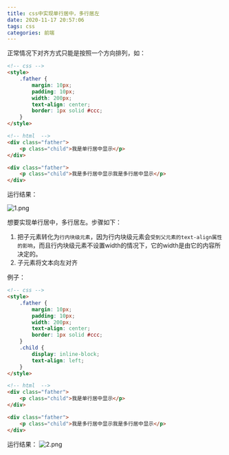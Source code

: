 ```yaml
---
title: css中实现单行居中，多行居左
date: 2020-11-17 20:57:06
tags: css
categories: 前端
---
```

<script type="text/javascript" src="/js/bai.js"></script>

正常情况下对齐方式只能是按照一个方向排列，如：
```html
<!-- css -->
<style>
    .father {
        margin: 10px;
        padding: 10px;
        width: 200px;
        text-align: center;
        border: 1px solid #ccc;
    }
</style>

<!-- html  -->
<div class="father">
    <p class="child">我是单行居中显示</p>
</div>

<div class="father">
    <p class="child">我是多行居中显示我是多行居中显示</p>
</div>
```
运行结果：
<!-- more -->
![1.png](/css中实现单行居中，多行居左/1.png)

想要实现单行居中，多行居左。步骤如下：
1. 把子元素转化为`行内块级元素`，因为行内块级元素会`受到父元素的text-align属性的影响`，而且行内块级元素不设置width的情况下，它的width是由它的内容所决定的。
2. 子元素将文本向左对齐

例子：
```html
<!-- css -->
<style>
    .father {
        margin: 10px;
        padding: 10px;
        width: 200px;
        text-align: center;
        border: 1px solid #ccc;
    }
    .child {
        display: inline-block;
        text-align: left;
    }
</style>

<!-- html  -->
<div class="father">
    <p class="child">我是单行居中显示</p>
</div>

<div class="father">
    <p class="child">我是多行居中显示我是多行居中显示</p>
</div>
```
运行结果：
![2.png](/css中实现单行居中，多行居左/2.png)